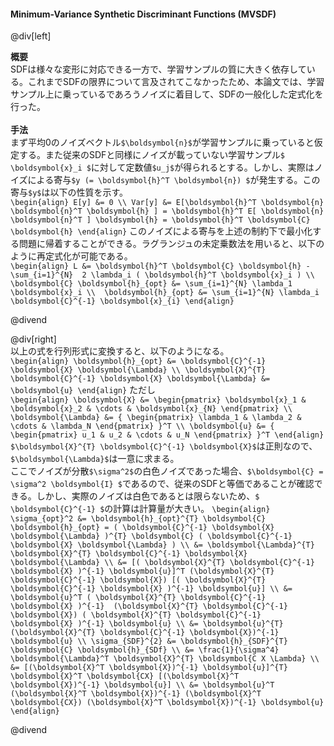 #### Minimum-Variance Synthetic Discriminant Functions (MVSDF)

@div[left]

__概要__<br>
SDFは様々な変形に対応できる一方で、学習サンプルの質に大きく依存している。これまでSDFの限界について言及されてこなかったため、本論文では、学習サンプル上に乗っているであろうノイズに着目して、SDFの一般化した定式化を行った。<br>
<br>
__手法__<br>
まず平均0のノイズベクトル`$\boldsymbol{n}$`が学習サンプルに乗っていると仮定する。また従来のSDFと同様にノイズが載っていない学習サンプル`$ \boldsymbol{x}_i $`に対して定数値`$u_j$`が得られるとする。しかし、実際はノイズによる寄与`$y (= \boldsymbol{h}^T \boldsymbol{n}) $`が発生する。この寄与`$y$`は以下の性質を示す。<br>
`\begin{align} E[y] &= 0 \\ Var[y] &= E[\boldsymbol{h}^T \boldsymbol{n} \boldsymbol{n}^T \boldsymbol{h} ] = \boldsymbol{h}^T E[ \boldsymbol{n} \boldsymbol{n}^T ] \boldsymbol{h} = \boldsymbol{h}^T \boldsymbol{C} \boldsymbol{h} \end{align}`
このノイズによる寄与を上述の制約下で最小化する問題に帰着することができる。ラグランジュの未定乗数法を用いると、以下のように再定式化が可能である。<br>
`\begin{align} L &= \boldsymbol{h}^T \boldsymbol{C} \boldsymbol{h} - \sum_{i=1}^{N}  2 \lambda_i ( \boldsymbol{h}^T \boldsymbol{x}_i ) \\ \boldsymbol{C} \boldsymbol{h}_{opt} &= \sum_{i=1}^{N} \lambda_1 \boldsymbol{x}_i \\  \boldsymbol{h}_{opt} &= \sum_{i=1}^{N} \lambda_i \boldsymbol{C}^{-1} \boldsymbol{x}_{i} \end{align}`

@divend

@div[right]
<br>
以上の式を行列形式に変換すると、以下のようになる。<br>
`\begin{align} \boldsymbol{h}_{opt} &= \boldsymbol{C}^{-1} \boldsymbol{X} \boldsymbol{\Lambda} \\ \boldsymbol{X}^{T} \boldsymbol{C}^{-1} \boldsymbol{X} \boldsymbol{\Lambda} &= \boldsymbol{u} \end{align}`
ただし<br>
`\begin{align} \boldsymbol{X} &= \begin{pmatrix} \boldsymbol{x}_1 & \boldsymbol{x}_2 & \cdots & \boldsymbol{x}_{N} \end{pmatrix} \\ \boldsymbol{\Lambda} &= { \begin{pmatrix} \lambda_1 & \lambda_2 & \cdots & \lambda_N \end{pmatrix} }^T \\ \boldsymbol{u} &= { \begin{pmatrix} u_1 & u_2 & \cdots & u_N \end{pmatrix} }^T \end{align}`
`$\boldsymbol{X}^{T} \boldsymbol{C}^{-1} \boldsymbol{X}$`は正則なので、`$\boldsymbol{\Lambda}$`は一意に求まる。<br>
ここでノイズが分散`$\sigma^2$`の白色ノイズであった場合、`$\boldsymbol{C} = \sigma^2 \boldsymbol{I} $`であるので、従来のSDFと等価であることが確認できる。しかし、実際のノイズは白色であるとは限らないため、`$ \boldsymbol{C}^{-1} $`の計算は計算量が大きい。
`\begin{align} \sigma_{opt}^2 &= \boldsymbol{h}_{opt}^{T} \boldsymbol{C} \boldsymbol{h}_{opt} = ( \boldsymbol{C}^{-1} \boldsymbol{X} \boldsymbol{\Lambda} )^{T} \boldsymbol{C} ( \boldsymbol{C}^{-1} \boldsymbol{X} \boldsymbol{\Lambda} ) \\ &= \boldsymbol{\Lambda}^{T} \boldsymbol{X}^{T} \boldsymbol{C}^{-1} \boldsymbol{X} \boldsymbol{\Lambda} \\ &= [( \boldsymbol{X}^{T} \boldsymbol{C}^{-1} \boldsymbol{X} )^{-1} \boldsymbol{u}]^T (\boldsymbol{X}^{T} \boldsymbol{C}^{-1} \boldsymbol{X}) [( \boldsymbol{X}^{T} \boldsymbol{C}^{-1} \boldsymbol{X} )^{-1} \boldsymbol{u}] \\ &= \boldsymbol{u}^T ( \boldsymbol{X}^{T} \boldsymbol{C}^{-1} \boldsymbol{X} )^{-1}  (\boldsymbol{X}^{T} \boldsymbol{C}^{-1} \boldsymbol{X}) ( \boldsymbol{X}^{T} \boldsymbol{C}^{-1} \boldsymbol{X} )^{-1} \boldsymbol{u} \\ &= \boldsymbol{u}^{T} (\boldsymbol{X}^{T} \boldsymbol{C}^{-1} \boldsymbol{X})^{-1} \boldsymbol{u} \\ \sigma_{SDF}^{2} &= \boldsymbol{h}_{SDF}^{T} \boldsymbol{C} \boldsymbol{h}_{SDf} \\ &= \frac{1}{\sigma^4} \boldsymbol{\Lambda}^T \boldsymbol{X}^{T} \boldsymbol{C X \Lambda} \\ &= [(\boldsymbol{X}^T \boldsymbol{X})^{-1} \boldsymbol{u}]^{T} \boldsymbol{X}^T \boldsymbol{CX} [(\boldsymbol{X}^T \boldsymbol{X})^{-1} \boldsymbol{u}] \\ &= \boldsymbol{u}^T (\boldsymbol{X}^T \boldsymbol{X})^{-1} (\boldsymbol{X}^T \boldsymbol{CX}) (\boldsymbol{X}^T \boldsymbol{X})^{-1} \boldsymbol{u} \end{align}`

@divend
